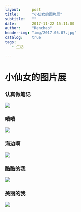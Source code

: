 ```yaml
---
layout:     post
title:      "小仙女的图片展"
subtitle:   ""
date:       2017-11-22 15:11:00
author:     "Renchao"
header-img: "img/2017.05.07.jpg"
catalog:    true
tags: 
   - 生活

---
```




# 小仙女的图片展

### 认真做笔记

![](http://ov8ee4i4b.bkt.clouddn.com/bjw1.jpg)

### 嘻嘻

![](http://ov8ee4i4b.bkt.clouddn.com/bjw2.jpg)

### 海边啊

![](http://ov8ee4i4b.bkt.clouddn.com/bjw3.jpg)

### 酷酷的我

![](http://ov8ee4i4b.bkt.clouddn.com/bjwfm.jpg)

### 美丽的我

![](http://ov8ee4i4b.bkt.clouddn.com/318045294339991341.jpg)

